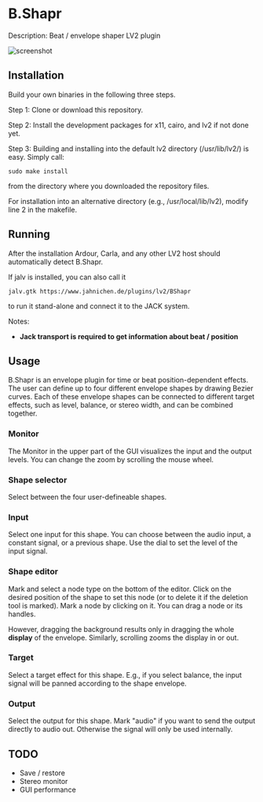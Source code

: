 # B.Shapr
Description: Beat / envelope shaper LV2 plugin

![screenshot](https://raw.githubusercontent.com/sjaehn/BShapr/master/screenshot.png "Screenshot from B.Shapr")


## Installation

Build your own binaries in the following three steps.

Step 1: Clone or download this repository.

Step 2: Install the development packages for x11, cairo, and lv2 if not done yet.

Step 3: Building and installing into the default lv2 directory (/usr/lib/lv2/) is easy. Simply call:

```
sudo make install
```

from the directory where you downloaded the repository files.

For installation into an alternative directory (e.g., /usr/local/lib/lv2), modify line 2 in the makefile.

## Running

After the installation Ardour, Carla, and any other LV2 host should automatically detect B.Shapr.

If jalv is installed, you can also call it

```
jalv.gtk https://www.jahnichen.de/plugins/lv2/BShapr
```

to run it stand-alone and connect it to the JACK system.

Notes:

* **Jack transport is required to get information about beat / position**

## Usage

B.Shapr is an envelope plugin for time or beat position-dependent effects.
The user can define up to four different envelope shapes by drawing Bezier curves. Each of these envelope
shapes can be connected to different target effects, such as level, balance, or stereo width, and can be
combined together.

### Monitor

The Monitor in the upper part of the GUI visualizes the input and the output levels. You can change the zoom
by scrolling the mouse wheel.

### Shape selector

Select between the four user-defineable shapes.

### Input

Select one input for this shape. You can choose between the audio input, a constant signal, or a previous shape.
Use the dial to set the level of the input signal.

### Shape editor

Mark and select a node type on the bottom of the editor. Click on the desired position of the shape to set
this node (or to delete it if the deletion tool is marked). Mark a node by clicking on it. You can drag a node
or its handles.

However, dragging the background results only in dragging the whole **display** of the envelope. Similarly,
scrolling zooms the display in or out.

### Target

Select a target effect for this shape. E.g., if you select balance, the input signal will be panned according
to the shape envelope.

### Output

Select the output for this shape. Mark "audio" if you want to send the output directly to audio out. Otherwise
the signal will only be used internally.

## TODO

* Save / restore
* Stereo monitor
* GUI performance
